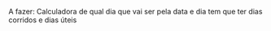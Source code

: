 A fazer: Calculadora de qual dia que vai ser pela data e dia tem que ter dias corridos e dias úteis
